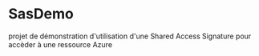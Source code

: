 # SasDemo
projet de démonstration d'utilisation d'une Shared Access Signature pour accèder à une ressource Azure
